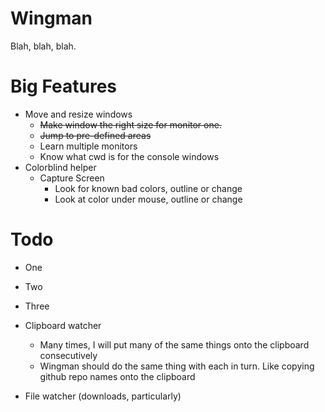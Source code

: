 # Wingman

Blah, blah, blah.

# Big Features

* Move and resize windows
  * ~~Make window the right size for monitor one.~~
  * ~~Jump to pre-defined areas~~
  * Learn multiple monitors
  * Know what cwd is for the console windows
* Colorblind helper
  * Capture Screen
    * Look for known bad colors, outline or change
    * Look at color under mouse, outline or change

# Todo

* One
* Two
* Three


* Clipboard watcher
  * Many times, I will put many of the same things onto the clipboard consecutively
  * Wingman should do the same thing with each in turn. Like copying github repo names
    onto the clipboard
* File watcher (downloads, particularly)
